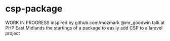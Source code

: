 csp-package
===========

WORK IN PROGRESS
inspired by github.com/mozmark @mr_goodwin talk at PHP East Midlands the startings of a package to easily add CSP to a laravel project

